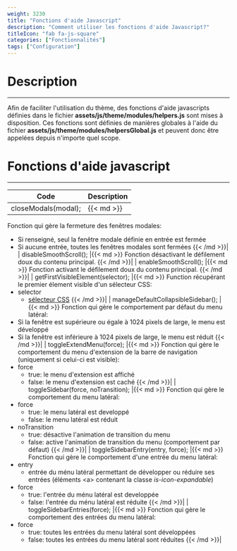 ```yaml
---
weight: 3230
title: "Fonctions d'aide Javascript"
description: "Comment utiliser les fonctions d'aide Javascript?"
titleIcon: "fab fa-js-square"
categories: ["Fonctionnalités"]
tags: ["Configuration"]
---
```


# Description
---

Afin de faciliter l'utilisation du thème, des fonctions d'aide javascripts définies dans le fichier **assets/js/theme/modules/helpers.js** sont mises à disposition.
Ces fonctions sont définies de manières globales à l'aide du fichier **assets/js/theme/modules/helpersGlobal.js** et peuvent donc être appelées depuis n'importe quel scope.

# Fonctions d'aide javascript
---

| Code | Description |
| ---- | ----------- |
| closeModals(modal); |{{< md >}}
Fonction qui gère la fermeture des fenêtres modales:
* Si renseigné, seul la fenêtre modale définie en entrée est fermée
* Si aucune entrée, toutes les fenêtres modales sont fermées
{{< /md >}}|
| disableSmoothScroll(); |{{< md >}}
Fonction désactivant le défilement doux du contenu principal.
{{< /md >}}|
| enableSmoothScroll(); |{{< md >}}
Fonction activant le défilement doux du contenu principal.
{{< /md >}}|
| getFirstVisibleElement(selector); |{{< md >}}
Function récupérant le premier élement visible d'un sélecteur CSS:
* selector
    * [sélecteur CSS](https://developer.mozilla.org/docs/Web/CSS/CSS_Selectors)
{{< /md >}}|
| manageDefaultCollapsibleSidebar(); |{{< md >}}
Fonction qui gère le comportement par défaut du menu latéral:
* Si la fenêtre est supérieure ou égale à 1024 pixels de large, le menu est développé
* Si la fenêtre est inférieure à 1024 pixels de large, le menu est réduit
{{< /md >}}|
| toggleExtendMenu(force); |{{< md >}}
Fonction qui gère le comportement du menu d'extension de la barre de navigation (uniquement si celui-ci est visible):
* force
    * true: le menu d'extension est affiché
    * false: le menu d'extension est caché
{{< /md >}}|
| toggleSidebar(force, noTransition); |{{< md >}}
Fonction qui gère le comportement du menu latéral:
* force
    * true: le menu latéral est developpé
    * false: le menu latéral est réduit
* noTransition
    * true: désactive l'animation de transition du menu
    * false: active l'animation de transition du menu (comportement par défaut)
{{< /md >}}|
| toggleSidebarEntry(entry, force); |{{< md >}}
Fonction qui gère le comportement d'une entrée du menu latéral:
* entry
    * entrée du ménu latéral permettant de développer ou réduire ses entrées (éléments \<a> contenant la classe *is-icon-expandable*)
* force
    * true: l'entrée du ménu latéral est developpée
    * false: l'entrée du ménu latéral est réduite
{{< /md >}}|
| toggleSidebarEntries(force); |{{< md >}}
Fonction qui gère le comportement des entrées du menu latéral:
* force
    * true: toutes les entrées du menu latéral sont développées
    * false: toutes les entrées du menu latéral sont réduites
{{< /md >}}|
